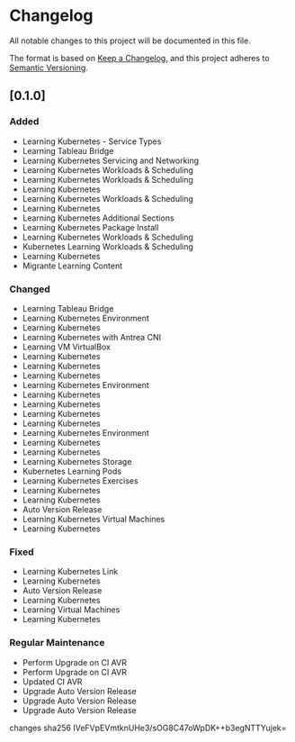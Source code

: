 # Changelog

All notable changes to this project will be documented in this file.

The format is based on [Keep a Changelog](https://keepachangelog.com/en/1.0.0/),
and this project adheres to [Semantic Versioning](https://semver.org/spec/v2.0.0.html).

## [0.1.0]

### Added

- Learning Kubernetes - Service Types
- Learning Tableau Bridge
- Learning Kubernetes Servicing and Networking
- Learning Kubernetes Workloads & Scheduling
- Learning Kubernetes Workloads & Scheduling
- Learning Kubernetes
- Learning Kubernetes Workloads & Scheduling
- Learning Kubernetes
- Learning Kubernetes Additional Sections
- Learning Kubernetes Package Install
- Learning Kubernetes Workloads & Scheduling
- Kubernetes Learning Workloads & Scheduling
- Learning Kubernetes
- Migrante Learning Content

### Changed

- Learning Tableau Bridge
- Learning Kubernetes Environment
- Learning Kubernetes
- Learning Kubernetes with Antrea CNI
- Learning VM VirtualBox
- Learning Kubernetes
- Learning Kubernetes
- Learning Kubernetes
- Learning Kubernetes Environment
- Learning Kubernetes
- Learning Kubernetes
- Learning Kubernetes
- Learning Kubernetes
- Learning Kubernetes Environment
- Learning Kubernetes
- Learning Kubernetes
- Learning Kubernetes Storage
- Kubernetes Learning Pods
- Learning Kubernetes Exercises
- Learning Kubernetes
- Learning Kubernetes
- Auto Version Release
- Learning Kubernetes Virtual Machines
- Learning Kubernetes

### Fixed

- Learning Kubernetes Link
- Learning Kubernetes
- Auto Version Release
- Learning Kubernetes
- Learning Virtual Machines
- Learning Kubernetes

### Regular Maintenance

- Perform Upgrade on CI AVR
- Perform Upgrade on CI AVR
- Updated CI AVR
- Upgrade Auto Version Release
- Upgrade Auto Version Release
- Upgrade Auto Version Release

changes sha256 IVeFVpEVmtknUHe3/sOG8C47oWpDK++b3egNTTYujek=
